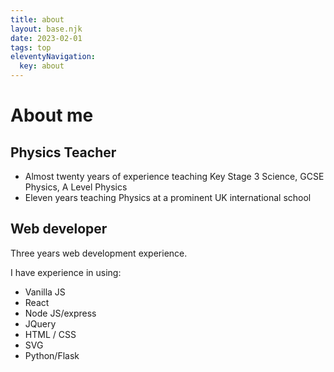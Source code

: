 ```yaml
---
title: about
layout: base.njk
date: 2023-02-01
tags: top
eleventyNavigation:
  key: about
---
```


# About me

## Physics Teacher

- Almost twenty years of experience teaching Key Stage 3 Science, GCSE Physics, A Level Physics
- Eleven years teaching Physics at a prominent UK international school

## Web developer

Three years web development experience.

I have experience in using:

- Vanilla JS
- React
- Node JS/express
- JQuery
- HTML / CSS
- SVG
- Python/Flask
